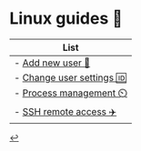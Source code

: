 # Linux guides 🐧
| List |
| - |
| - [Add new user 🪪](/Linux/user-add.html) |
| - [Change user settings 🆔](/Linux/user-config.html) |
| - [Process management ⏲️](/Linux/process-management.html) |
| - [SSH remote access ✈️](/Linux/remote-access.html) |

[↩️](./index.md)
